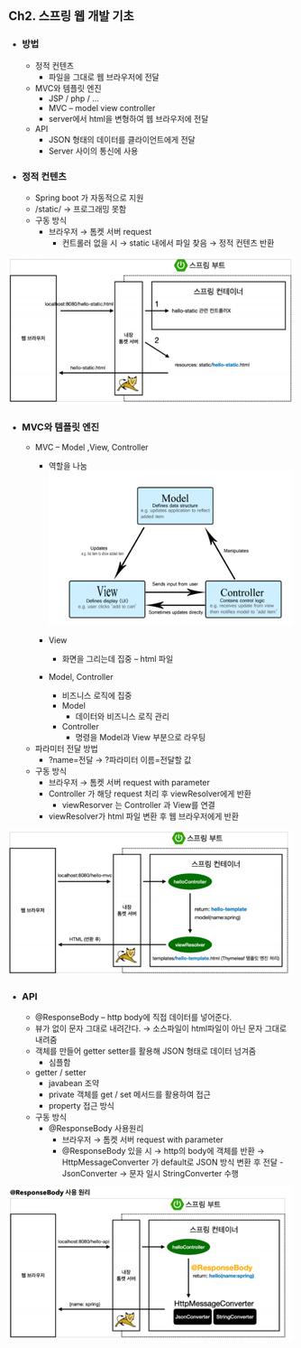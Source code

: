 ## Ch2. 스프링 웹 개발 기초
  - ### 방법
    - 정적 컨텐츠
      - 파일을 그대로 웹 브라우저에 전달
    - MVC와 템플릿 엔진
      - JSP / php / … 
      - MVC – model view controller
      - server에서 html을 변형하여 웹 브라우저에 전달
    - API
      - JSON 형태의 데이터를 클라이언트에게 전달
      - Server 사이의 통신에 사용
  - ### 정적 컨텐츠
    - Spring boot 가 자동적으로 지원
    - /static/ → 프로그래밍 못함
    - 구동 방식
      - 브라우저 → 톰켓 서버 request
        - 컨트롤러 없을 시 → static 내에서 파일 찾음 → 정적 컨텐츠 반환

![](img2-1.png)

- ### MVC와 템플릿 엔진
  - MVC – Model ,View, Controller
    - 역할을 나눔
![](mvc-1.png)

    - View
      - 화면을 그리는데 집중 – html 파일
    - Model, Controller
      - 비즈니스 로직에 집중
      - Model
        - 데이터와 비즈니스 로직 관리
      - Controller
        - 명령을 Model과 View 부분으로 라우팅
  - 파라미터 전달 방법
    - ?name=전달 → ?파라미터 이름=전달할 값 
  - 구동 방식
    - 브라우저 → 톰켓 서버 request with parameter
    - Controller 가 해당 request 처리 후 viewResolver에게 반환
      - viewResorver 는 Controller 과 View를 연결  
    - viewResolver가 html 파일 변환 후 웹 브라우저에게 반환

![](img2-2.png)

- ### API
  - @ResponseBody – http body에 직접 데이터를 넣어준다.
  - 뷰가 없이 문자 그대로 내려간다. → 소스파일이 html파일이 아닌 문자 그대로 내려줌
  - 객체를 만들어 getter setter를 활용해 JSON 형태로 데이터 넘겨줌
    - 심플함
  - getter / setter
    - javabean 조약
    - private 객체를 get / set 메서드를 활용하여 접근
    - property 접근 방식
  - 구동 방식
    - @ResponseBody 사용원리
      - 브라우저 → 톰켓 서버 request with parameter
      - @ResponseBody 있을 시 → http의 body에 객체를 반환 
        → HttpMessageConverter 가 default로 JSON 방식 변환 후 전달 - JsonConverter
        → 문자 일시 StringConverter 수행 

![](img2-3.png)

